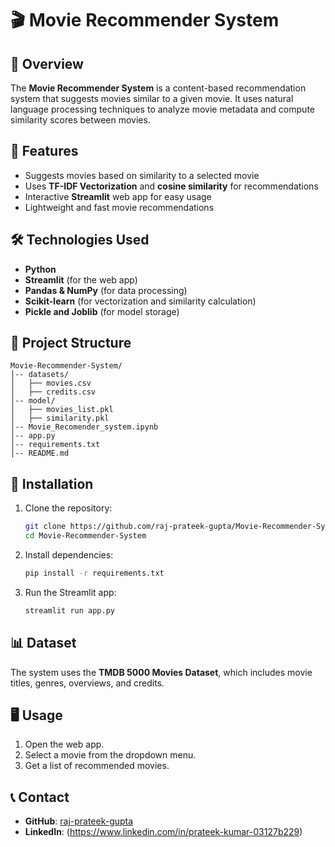 # 🎬 Movie Recommender System

## 📌 Overview
The **Movie Recommender System** is a content-based recommendation system that suggests movies similar to a given movie. It uses natural language processing techniques to analyze movie metadata and compute similarity scores between movies.

## 🚀 Features
- Suggests movies based on similarity to a selected movie
- Uses **TF-IDF Vectorization** and **cosine similarity** for recommendations
- Interactive **Streamlit** web app for easy usage
- Lightweight and fast movie recommendations

## 🛠️ Technologies Used
- **Python**
- **Streamlit** (for the web app)
- **Pandas & NumPy** (for data processing)
- **Scikit-learn** (for vectorization and similarity calculation)
- **Pickle and Joblib** (for model storage)

## 📂 Project Structure
```
Movie-Recommender-System/
│-- datasets/
│   ├── movies.csv
│   ├── credits.csv
│-- model/
│   ├── movies_list.pkl
│   ├── similarity.pkl
│-- Movie_Recomender_system.ipynb
│-- app.py
│-- requirements.txt
│-- README.md
```

## 🔧 Installation
1. Clone the repository:
   ```sh
   git clone https://github.com/raj-prateek-gupta/Movie-Recommender-System.git
   cd Movie-Recommender-System
   ```
2. Install dependencies:
   ```sh
   pip install -r requirements.txt
   ```
3. Run the Streamlit app:
   ```sh
   streamlit run app.py
   ```

## 📊 Dataset
The system uses the **TMDB 5000 Movies Dataset**, which includes movie titles, genres, overviews, and credits.

## 🖥️ Usage
1. Open the web app.
2. Select a movie from the dropdown menu.
3. Get a list of recommended movies.

## 📞 Contact
- **GitHub**: [raj-prateek-gupta](https://github.com/raj-prateek-gupta)
- **LinkedIn**: (https://www.linkedin.com/in/prateek-kumar-03127b229)

